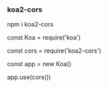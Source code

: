 ### koa2-cors

npm i koa2-cors

const Koa = require('koa')

const cors = require('koa2-cors')

const app = new Koa()

app.use(cors())